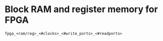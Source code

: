 # Block RAM and register memory for FPGA
```
fpga_<ram/reg>_<#clocks>_<#write_ports>_<#readports>
```
